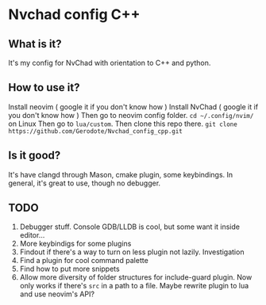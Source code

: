 # Nvchad config C++

## What is it?
It's my config for NvChad with orientation to C++ and python.

## How to use it?
Install neovim  ( google it if you don't know how )
Install NvChad  ( google it if you don't know how )
Then go to neovim config folder. `cd ~/.config/nvim/` on Linux
Then go to `lua/custom`.
Then clone this repo there. `git clone https://github.com/Gerodote/Nvchad_config_cpp.git`

## Is it good?
It's have clangd through Mason, cmake plugin, some keybindings. 
In general, it's great to use, though no debugger.

## TODO
1. Debugger stuff. Console GDB/LLDB is cool, but some want it inside editor...
2. More keybindigs for some plugins
3. Findout if there's a way to turn on less plugin not lazily. Investigation
4. Find a plugin for cool command palette
5. Find how to put more snippets
6. Allow more diversity of folder structures for include-guard plugin. Now only works if there's `src` in a path to a file. Maybe rewrite plugin to lua and use neovim's API?
